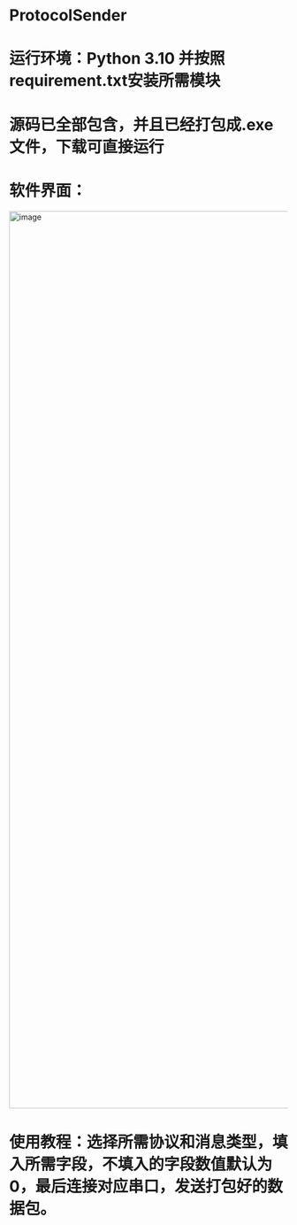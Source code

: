 # ProtocolSender
# 运行环境：Python 3.10 并按照requirement.txt安装所需模块
# 源码已全部包含，并且已经打包成.exe文件，下载可直接运行
# 软件界面：
<img width="786" height="1622" alt="image" src="https://github.com/user-attachments/assets/ceb9f86d-f794-41d0-ad0e-3bebc694133e" />

# 使用教程：选择所需协议和消息类型，填入所需字段，不填入的字段数值默认为0，最后连接对应串口，发送打包好的数据包。
